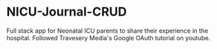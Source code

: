 # NICU-Journal-CRUD  
Full stack app for Neonatal ICU parents to share their experience in the hospital.
Followed Travesery Media's Google OAuth tutorial on youtube.

